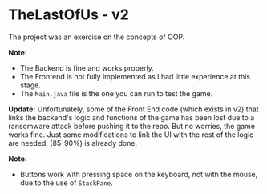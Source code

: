# TheLastOfUs - v2

The project was an exercise on the concepts of OOP.

**Note:**
- The Backend is fine and works properly.
- The Frontend is not fully implemented as I had little experience at this stage.
- The `Main.java` file is the one you can run to test the game.

**Update:**
Unfortunately, some of the Front End code (which exists in v2) that links the backend's logic and functions of the game has been lost due to a ransomware attack before pushing it to the repo. But no worries, the game works fine. Just some modifications to link the UI with the rest of the logic are needed. (85-90%) is already done.

**Note:**
- Buttons work with pressing space on the keyboard, not with the mouse, due to the use of `StackPane`.

